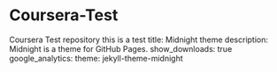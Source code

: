 # Coursera-Test
Coursera Test repository this is a test
title: Midnight theme
description: Midnight is a theme for GitHub Pages.
show_downloads: true
google_analytics:
theme: jekyll-theme-midnight
